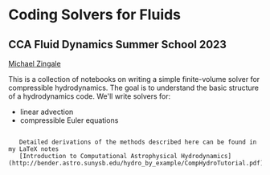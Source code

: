 Coding Solvers for Fluids
=========================

CCA Fluid Dynamics Summer School 2023
-------------------------------------

[Michael Zingale](https://zingale.github.io)


This is a collection of notebooks on writing a simple finite-volume
solver for compressible hydrodynamics.  The goal is to understand
the basic structure of a hydrodynamics code.  We'll write solvers
for:

* linear advection
* compressible Euler equations


```{tip}

   Detailed derivations of the methods described here can be found in my LaTeX notes
   [Introduction to Computational Astrophysical Hydrodynamics](http://bender.astro.sunysb.edu/hydro_by_example/CompHydroTutorial.pdf)
```

